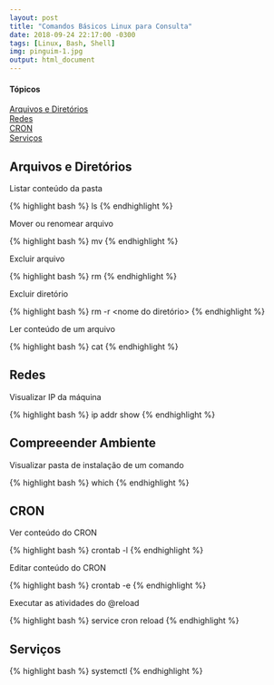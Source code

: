 ```yaml
---
layout: post
title: "Comandos Básicos Linux para Consulta"
date: 2018-09-24 22:17:00 -0300
tags: [Linux, Bash, Shell]
img: pinguim-1.jpg
output: html_document      
---
```




#### Tópicos

[Arquivos e Diretórios](#ambiente)<br/>
[Redes](#redes)<br/>
[CRON](#cron)<br/>
[Serviços](#serviços)

## Arquivos e Diretórios

Listar conteúdo da pasta


{% highlight bash %}
ls
{% endhighlight %}

Mover ou renomear arquivo


{% highlight bash %}
mv <caminho de origem> <caminho de destino>
{% endhighlight %}

Excluir arquivo


{% highlight bash %}
rm <nome do arquivo>
{% endhighlight %}

Excluir diretório


{% highlight bash %}
rm -r <nome do diretório>
{% endhighlight %}

Ler conteúdo de um arquivo


{% highlight bash %}
cat <nome do arquivo>
{% endhighlight %}

## Redes

Visualizar IP da máquina


{% highlight bash %}
ip addr show
{% endhighlight %}

## Compreeender Ambiente

Visualizar pasta de instalação de um comando


{% highlight bash %}
which <nome no comando>
{% endhighlight %}

## CRON

Ver conteúdo do CRON


{% highlight bash %}
crontab -l
{% endhighlight %}

Editar conteúdo do CRON


{% highlight bash %}
crontab -e
{% endhighlight %}

Executar as atividades do @reload


{% highlight bash %}
service cron reload
{% endhighlight %}

## Serviços 


{% highlight bash %}
systemctl
{% endhighlight %}
